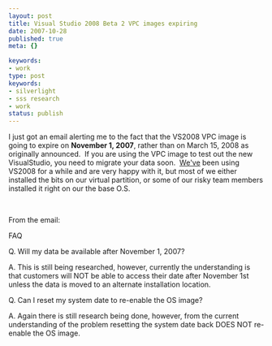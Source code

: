 ```yaml
---
layout: post
title: Visual Studio 2008 Beta 2 VPC images expiring
date: 2007-10-28
published: true
meta: {}

keywords:
- work
type: post
keywords:
- silverlight
- sss research
- work
status: publish
---
```



I just got an email alerting me to the fact that the VS2008 VPC image is going to expire on **November 1, 2007**, rather than on March 15, 2008 as originally announced.  If you are using the VPC image to test out the new VisualStudio, you need to migrate your data soon.  [We've](www.sss-research.com) been using VS2008 for a while and are very happy with it, but most of we either installed the bits on our virtual partition, or some of our risky team members installed it right on our the base O.S.



 



From the email:

  <!-- blockquote  -->

FAQ



Q. Will my data be available after November 1, 2007?



A. This is still being researched, however, currently the understanding is that customers will NOT be able to access their date after November 1st unless the data is moved to an alternate installation location.



Q. Can I reset my system date to re-enable the OS image?



A. Again there is still research being done, however, from the current understanding of the problem resetting the system date back DOES NOT re-enable the OS image.

<!-- endblockquote  -->
